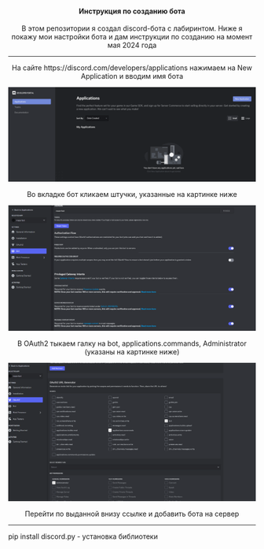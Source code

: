 <h4 align='center'>Инструкция по созданию бота</h4>

<p align="center">В этом репозитории я создал discord-бота с лабиринтом. Ниже я покажу мои настройки бота и дам инструкции по созданию 
на момент мая 2024 года</p><hr>



<div align="center">
    <p>На сайте https://discord.com/developers/applications нажимаем на New Application и вводим имя бота</p>
    <img src="readme_images/1.png">
</div>

<div align="center">
    <p>Во вкладке бот кликаем штучки, указанные на картинке ниже</p>
    <img src="readme_images/Bot.png">
</div>
<div align="center">
    <p>В OAuth2 тыкаем галку на bot, applications.commands, Administrator (указаны на картинке ниже)</p>
    <img src="readme_images/OAuth2.png">
</div>

<p align="center">Перейти по выданной внизу ссылке и добавить бота на сервер</p><hr>

<p>pip install discord.py - установка библиотеки</p>
